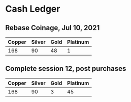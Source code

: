 # Cash Ledger

## Rebase Coinage, Jul 10, 2021

| Copper | Silver | Gold | Platinum |
| --- | --- | --- | --- |
| 168 | 90 | 48 | 1 |

## Complete session 12, post purchases

| Copper | Silver | Gold | Platinum |
| --- | --- | --- | --- |
| 168 | 90 | 3 | 45 |